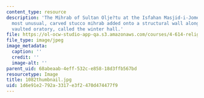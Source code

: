 ```yaml
---
content_type: resource
description: 'The Mihrab of Sultan Olje?tu at the Isfahan Masjid-i-Jomeh (1310): a
  most unusual, carved stucco mihrab added onto a structural wall along with the whole
  vaulted oratory, called the winter hall.'
file: https://ol-ocw-studio-app-qa.s3.amazonaws.com/courses/4-614-religious-architecture-and-islamic-cultures-fall-2002/1d6e91e2792a3317e3f2470d474477f9_1082thumbnail.jpg
file_type: image/jpeg
image_metadata:
  caption: ''
  credit: ''
  image-alt: ''
parent_uid: 68abeaab-4eff-532c-e858-18d3ffb567bd
resourcetype: Image
title: 1082thumbnail.jpg
uid: 1d6e91e2-792a-3317-e3f2-470d474477f9
---
```

